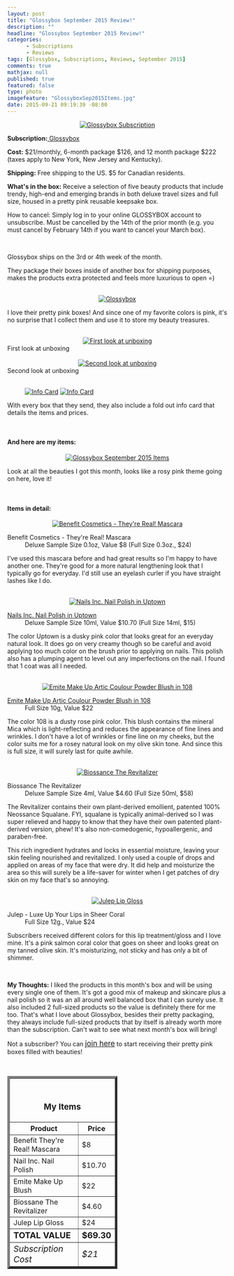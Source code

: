 ```yaml
---
layout: post
title: "Glossybox September 2015 Review!"
description: ""
headline: "Glossybox September 2015 Review!"
categories: 
      - Subscriptions
      - Reviews
tags: [Glossybox, Subscriptions, Reviews, September 2015]
comments: true
mathjax: null
published: true
featured: false
type: photo
imagefeature: "GlossyboxSep2015Items.jpg"
date: 2015-09-21 09:19:39 -08:00
---
```


<center><a href="https://www.glossybox.com/referal?CI=MTMzODY3" target="_blank">
<img src="/images//GlossyboxSep2015Package.jpg" border="0" style="border:none;max-width:100%;" alt="Glossybox Subscription" />
</a></center>
<p><b>Subscription:</b><a href="https://www.glossybox.com/referal?CI=MTMzODY3" target="_blank"> Glossybox</a></p>
<p><b>Cost:</b> $21/monthly, 6-month package $126, and 12 month package $222 (taxes apply to New York, New Jersey and Kentucky).</p>
<p><b>Shipping:</b> Free shipping to the US. $5 for Canadian residents.</p>
<p><b>What's in the box:</b> Receive a selection of five beauty products that include trendy, high-end and emerging brands in both deluxe travel sizes and full size, housed in a pretty pink reusable keepsake box.</p>
<p>How to cancel: Simply log in to your online GLOSSYBOX account to unsubscribe. Must be cancelled by the 14th of the prior month (e.g. you must cancel by February 14th if you want to cancel your March box).</p>
<br>

<p>Glossybox ships on the 3rd or 4th week of the month.</p>

<p>They package their boxes inside of another box for shipping purposes, makes the products extra protected and feels more luxurious to open =)</p>

<br>

<center><a href="https://www.glossybox.com/referal?CI=MTMzODY3" target="_blank">
<img src="/images//GlossyboxSep2015Box.jpg" border="0" style="border:none;max-width:100%;" alt="Glossybox" />
</a></center>

<p>I love their pretty pink boxes! And since one of my favorite colors is pink, it's no surprise that I collect them and use it to store my beauty treasures.</p>

<br>

<center><a href="https://www.glossybox.com/referal?CI=MTMzODY3" target="_blank">
<img src="/images//GlossyboxSep2015OpenBox.jpg" border="0" style="border:none;max-width:100%;" alt="First look at unboxing" />
</a></center>
<figcaption>First look at unboxing</figcaption>

<br>

<center><a href="https://www.glossybox.com/referal?CI=MTMzODY3" target="_blank">
<img src="/images//GlossyboxSep2015OpenBox2.jpg" border="0" style="border:none;max-width:100%;" alt="Second look at unboxing" />
</a></center>
<figcaption>Second look at unboxing</figcaption>

<br>

<figure class="half">
            <a href="https://www.glossybox.com/referal?CI=MTMzODY3" target="_blank"> <img src="/images//GlossyboxSep2015Info.jpg" border="0" style="border:none;max-width:100%;" alt="Info Card" /></a>
            <a href="https://www.glossybox.com/referal?CI=MTMzODY3" target="_blank"> <img src="/images//GlossyboxSep2015Info2.jpg" border="0" style="border:none;max-width:100%;" alt="Info Card" /></a>
</figure>

<p>With every box that they send, they also include a fold out info card that details the items and prices.</p>

<br>

<H4>And here are my items:</H4>

<center><a href="https://www.glossybox.com/referal?CI=MTMzODY3" target="_blank">
<img src="/images//GlossyboxSep2015Items.jpg" border="0" style="border:none;max-width:100%;" alt="Glossybox September 2015 Items" />
</a></center>

<p>Look at all the beauties I got this month, looks like a rosy pink theme going on here, love it!</p>

<br>

<H4>Items in detail:</H4>

<center><a href="https://www.glossybox.com/referal?CI=MTMzODY3" target="_blank">
<img src="/images//GlossyboxSep2015Mascara.jpg" border="0" style="border:none;max-width:100%;" alt="Benefit Cosmetics - They're Real! Mascara" />
</a></center>

<DL>
<DT>Benefit Cosmetics - They're Real! Mascara</a></DT>
<DD>Deluxe Sample Size 0.1oz, Value $8 (Full Size 0.3oz., $24)</DD>
</DL>

<p>I've used this mascara before and had great results so I'm happy to have another one. They're good for a more natural lengthening look that I typically go for everyday. I'd still use an eyelash curler if you have straight lashes like I do.</p>

<br>

<center><a href="https://www.glossybox.com/referal?CI=MTMzODY3" target="_blank">
<img src="/images//GlossyboxSep2015Nail.jpg" border="0" style="border:none;max-width:100%;" alt="Nails Inc. Nail Polish in Uptown" />
</a></center>

<DL>
<DT><a href="http://www.sparitual.com/catalog/product/view/id/528/s/arroyo/?___store=default" target="_blank">Nails Inc. Nail Polish in Uptown</a></DT>
<DD>Deluxe Sample Size 10ml, Value $10.70 (Full Size 14ml, $15)</DD>
</DL>

<p>The color Uptown is a dusky pink color that looks great for an everyday natural look. It does go on very creamy though so be careful and avoid applying too much color on the brush prior to applying on nails. This polish also has a plumping agent to level out any imperfections on the nail. I found that 1 coat was all I needed.</p>

<br>

<center><a href="https://www.glossybox.com/referal?CI=MTMzODY3" target="_blank">
<img src="/images//GlossyboxSep2015Blush.jpg" border="0" style="border:none;max-width:100%;" alt="Emite Make Up Artic Coulour Powder Blush in 108" />
</a></center>

<DL>
<DT><a href="http://www.mannakadarcosmetics.com/shop/eyes/step-1/primers/lash-primer.html" target="_blank">Emite Make Up Artic Coulour Powder Blush in 108</a></DT>
<DD>Full Size 10g, Value $22</DD>
</DL>

<p>The color 108 is a dusty rose pink color. This blush contains the mineral Mica which is light-reflecting and reduces the appearance of fine lines and wrinkles. I don't have a lot of wrinkles or fine line on my cheeks, but the color suits me for a rosey natural look on my olive skin tone. And since this is full size, it will surely last for quite awhile.</p>

<br>

<center><a href="https://www.glossybox.com/referal?CI=MTMzODY3" target="_blank">
<img src="/images//GlossyboxSep2015Skin.jpg" border="0" style="border:none;max-width:100%;" alt="Biossance The Revitalizer" />
</a></center>

<DL>
<DT>Biossance The Revitalizer</a></DT>
<DD>Deluxe Sample Size 4ml, Value $4.60 (Full Size 50ml, $58)</DD>
</DL>

<p>The Revitalizer contains their own plant-derived emollient, patented 100% Neossance Squalane. FYI, squalane is typically animal-derived so I was super relieved and happy to know that they have their own patented plant-derived version, phew!  It's also non-comedogenic, hypoallergenic, and paraben-free.</p>

<p>This rich ingredient hydrates and locks in essential moisture, leaving your skin feeling nourished and revitalized. I only used a couple of drops and applied on areas of my face that were dry. It did help and moisturize the area so this will surely be a life-saver for winter when I get patches of dry skin on my face that's so annoying.</p>

<br>

<center><a href="https://www.glossybox.com/referal?CI=MTMzODY3" target="_blank">
<img src="/images//GlossyboxSep2015Lip.jpg" border="0" style="border:none;max-width:100%;" alt="Julep Lip Gloss" />
</a></center>

<DL>
<DT>Julep - Luxe Up Your Lips in Sheer Coral</DT>
<DD>Full Size 12g., Value $24</DD>
</DL>

<p>Subscribers received different colors for this lip treatment/gloss and I love mine. It's a pink salmon coral color that goes on sheer and looks great on my tanned olive skin. It's moisturizing, not sticky and has only a bit of shimmer.</p>

<br>

<p><i class="icon-exclamation-sign"></i><b> My Thoughts:</b> I liked the products in this month's box and will be using every single one of them. It's got a good mix of makeup and skincare plus a nail polish so it was an all around well balanced box that I can surely use. It also included 2 full-sized products so the value is definitely there for me too. That's what I love about Glossybox, besides their pretty packaging, they always include full-sized products that by itself is already worth more than the subscription. Can't wait to see what next month's box will bring!</p>

<p>Not a subscriber? You can <a href="https://www.glossybox.com/referal?CI=MTMzODY3"><big>join here</big></a> to start receiving their pretty pink boxes filled with beauties!</p>
<br>

<TABLE  BORDER="5" style="width:50%">
   <TR>
      <TH COLSPAN="2">
         <H3><BR><center>My Items</center></H3>
      </TH>
   </TR>
      <TH>Product</TH>
      <TH>Price</TH>
  <TR>
      <TD>Benefit They're Real! Mascara</TD>
      <TD>$8</TD>
   </TR>
   <TR>
      <TD>Nail Inc. Nail Polish</TD>
      <TD>$10.70</TD>
   </TR>
  <TR>
      <TD>Emite Make Up Blush</TD>
      <TD>$22</TD>
   </TR>
   <TR>
      <TD>Biossane The Revitalizer</TD>
      <TD>$4.60</TD>
   </TR>
   <TR>
      <TD>Julep Lip Gloss</TD>
      <TD>$24</TD>
   </TR>
   <TR>
      <TD><b><big>TOTAL VALUE</big></b></TD>
      <TD><b><big>$69.30</big></b></TD>
   </TR>
   <TR>
      <TD><i><big>Subscription Cost</big></i></TD>
      <TD><i><big>$21</big></i></TD>
   </TR>
</TABLE>

